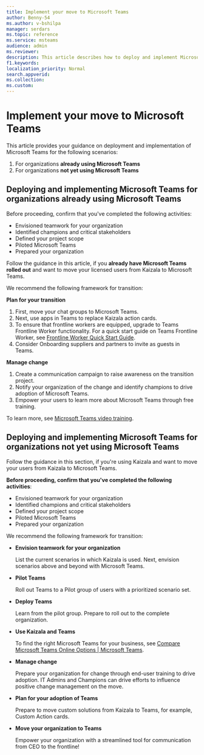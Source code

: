 ```yaml
---
title: Implement your move to Microsoft Teams 
author: Benny-54
ms.author: v-bshilpa
manager: serdars
ms.topic: reference
ms.service: msteams
audience: admin
ms.reviewer: 
description: This article describes how to deploy and implement Microsoft Teams.  
f1.keywords:
localization_priority: Normal
search.appverid:
ms.collection:
ms.custom:
---
```


# Implement your move to Microsoft Teams

This article provides your guidance on deployment and implementation of Microsoft Teams for the following scenarios:

1. For organizations **already using Microsoft Teams**
2. For organizations **not yet using Microsoft Teams**

## Deploying and implementing Microsoft Teams for organizations already using Microsoft Teams
 
Before proceeding, confirm that you've completed the following activities: 

- Envisioned teamwork for your organization  
- Identified champions and critical stakeholders 
- Defined your project scope  
- Piloted Microsoft Teams 
- Prepared your organization 

Follow the guidance in this article, if you **already have Microsoft Teams rolled out** and want to move your licensed users from Kaizala to Microsoft Teams. 
   
We recommend the following framework for transition:  
   
**Plan for your transition** 
   
1. First, move your chat groups to Microsoft Teams.
1. Next, use apps in Teams to replace Kaizala action cards.
1. To ensure that frontline workers are equipped, upgrade to Teams Frontline Worker functionality. For a quick start guide on Teams Frontline Worker, see [Frontline Worker Quick Start Guide](./flw-quickstart.yml).
1. Consider Onboarding suppliers and partners to invite as guests in Teams.  
  
**Manage change**  
   
1. Create a communication campaign to raise awareness on the transition project. 
1. Notify your organization of the change and identify champions to drive adoption of Microsoft Teams. 
1. Empower your users to learn more about Microsoft Teams through free training. 
   
To learn more, see [Microsoft Teams video training](https://support.microsoft.com/office/microsoft-teams-video-training-4f108e54-240b-4351-8084-b1089f0d21d7?ui=en-us&rs=en-us&ad=us).   
 
## Deploying and implementing Microsoft Teams for organizations not yet using Microsoft Teams
 
Follow the guidance in this section, if you're using Kaizala and want to move your users from Kaizala to Microsoft Teams.
   
**Before proceeding, confirm that you've completed the following activities**: 
   
- Envisioned teamwork for your organization 
- Identified champions and critical stakeholders 
- Defined your project scope  
- Piloted Microsoft Teams
- Prepared your organization  
   
We recommend the following framework for transition: 
   
- **Envision teamwork for your organization** 
   
   List the current scenarios in which Kaizala is used. Next, envision scenarios above and beyond with Microsoft Teams.  

- **Pilot Teams**

   Roll out Teams to a Pilot group of users with a prioritized scenario set. 

- **Deploy Teams** 

   Learn from the pilot group. Prepare to roll out to the complete organization.  

- **Use Kaizala and Teams**  

   To find the right Microsoft Teams for your business, see [Compare Microsoft Teams Online Options | Microsoft Teams](https://www.microsoft.com/microsoft-teams/compare-microsoft-teams-options). 

- **Manage change** 

   Prepare your organization for change through end-user training to drive adoption. IT Admins and Champions can drive efforts to influence positive change management on the move.  

- **Plan for your adoption of Teams**

    Prepare to move custom solutions from Kaizala to Teams, for example, Custom Action cards. 
     
- **Move your organization to Teams** 

    Empower your organization with a streamlined tool for communication from CEO to the frontline!